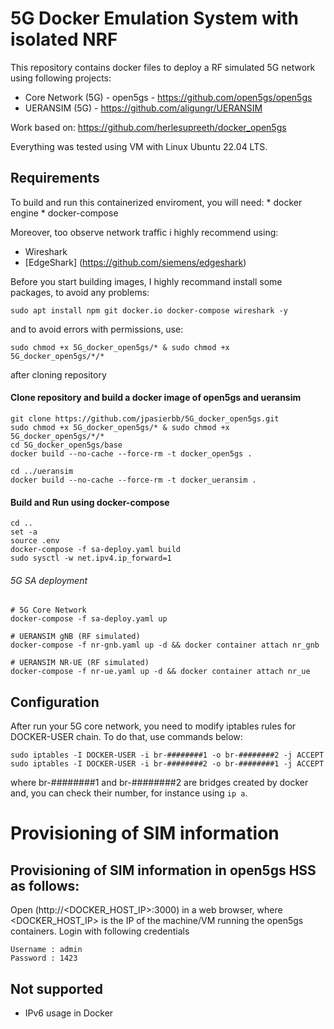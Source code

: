 # 5G Docker Emulation System with isolated NRF
This repository contains docker files to deploy a RF simulated 5G network using following projects:
- Core Network (5G) - open5gs - https://github.com/open5gs/open5gs
- UERANSIM (5G) - https://github.com/aligungr/UERANSIM

Work based on:
https://github.com/herlesupreeth/docker_open5gs

Everything was tested using VM with Linux Ubuntu 22.04 LTS.

## Requirements
To build and run this containerized enviroment, you will need:
	* docker engine
	* docker-compose

Moreover, too observe network traffic i highly recommend using:
  * Wireshark
  * [EdgeShark] (https://github.com/siemens/edgeshark)

Before you start building images, I highly recommand install some packages, to avoid any problems:

```
sudo apt install npm git docker.io docker-compose wireshark -y
```

and to avoid errors with permissions, use:
```
sudo chmod +x 5G_docker_open5gs/* & sudo chmod +x 5G_docker_open5gs/*/*
```
after cloning repository

#### Clone repository and build a docker image of open5gs and ueransim

```
git clone https://github.com/jpasierbb/5G_docker_open5gs.git
sudo chmod +x 5G_docker_open5gs/* & sudo chmod +x 5G_docker_open5gs/*/*
cd 5G_docker_open5gs/base
docker build --no-cache --force-rm -t docker_open5gs .

cd ../ueransim
docker build --no-cache --force-rm -t docker_ueransim .
```

#### Build and Run using docker-compose

```
cd ..
set -a
source .env
docker-compose -f sa-deploy.yaml build
sudo sysctl -w net.ipv4.ip_forward=1
```

###### 5G SA deployment

```
# 5G Core Network
docker-compose -f sa-deploy.yaml up

# UERANSIM gNB (RF simulated)
docker-compose -f nr-gnb.yaml up -d && docker container attach nr_gnb

# UERANSIM NR-UE (RF simulated)
docker-compose -f nr-ue.yaml up -d && docker container attach nr_ue
```

## Configuration

After run your 5G core network, you need to modify iptables rules for DOCKER-USER chain.
To do that, use commands below:

```
sudo iptables -I DOCKER-USER -i br-########1 -o br-########2 -j ACCEPT
sudo iptables -I DOCKER-USER -i br-########2 -o br-########1 -j ACCEPT
```

where br-########1 and br-########2 are bridges created by docker and, you can check their number, for instance using ```ip a```.

# Provisioning of SIM information

## Provisioning of SIM information in open5gs HSS as follows:

Open (http://<DOCKER_HOST_IP>:3000) in a web browser, where <DOCKER_HOST_IP> is the IP of the machine/VM running the open5gs containers. Login with following credentials
```
Username : admin
Password : 1423
```

## Not supported
- IPv6 usage in Docker

